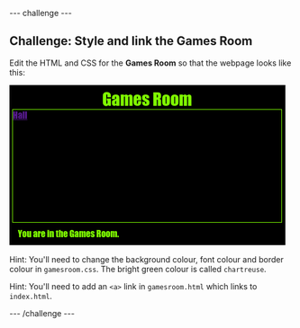 \--- challenge \---

## Challenge: Style and link the Games Room

Edit the HTML and CSS for the **Games Room** so that the webpage looks like this:

![स्क्रीनशॉट](images/rooms-games-challenge.png)

Hint: You'll need to change the background colour, font colour and border colour in `gamesroom.css`. The bright green colour is called `chartreuse`.

Hint: You'll need to add an `<a>` link in `gamesroom.html` which links to `index.html`.

\--- /challenge \---